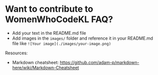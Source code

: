 # Want to contribute to WomenWhoCodeKL FAQ?

- Add your text in the README.md file
- Add images in the `images/` folder and reference it in your README.md file like `![Your image](./images/your-image.png)`

Resources:
- Markdown cheatsheet: https://github.com/adam-p/markdown-here/wiki/Markdown-Cheatsheet
